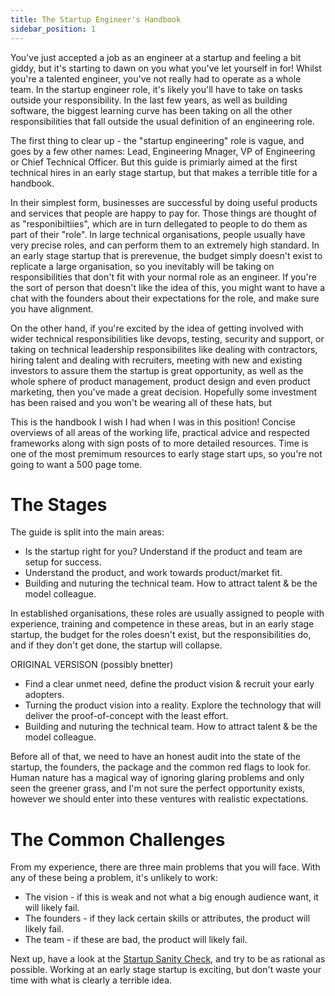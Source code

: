 ```yaml
---
title: The Startup Engineer's Handbook
sidebar_position: 1
---
```


You've just accepted a job as an engineer at a startup and feeling a bit giddy, but it's starting to dawn on you what you've let yourself in for! Whilst you're a talented engineer, you've not really had to operate as a whole team. In the startup engineer role, it's likely you'll have to take on tasks outside your responsibility. In the last few years, as well as building software, the biggest learning curve has been taking on all the other responsibilities that fall outside the usual definition of an engineering role.

The first thing to clear up - the "startup engineering" role is vague, and goes by a few other names: Lead, Engineering Mnager, VP of Engineering or Chief Technical Officer. But this guide is primiarly aimed at the first technical hires in an early stage startup, but that makes a terrible title for a handbook.

In their simplest form, businesses are successful by doing useful products and services that people are happy to pay for. Those things are thought of as "responibiltiies", which are in turn dellegated to people to do them as part of their "role". In large technical organisations, people usually have very precise roles, and can perform them to an extremely high standard. In an early stage startup that is prerevenue, the budget simply doesn't exist to replicate a large organisation, so you inevitably will be taking on responsibilities that don't fit with your normal role as an engineer. If you're the sort of person that doesn't like the idea of this, you might want to have a chat with the founders about their expectations for the role, and make sure you have alignment.

On the other hand, if you're excited by the idea of getting involved with wider technical responsibilities like devops, testing, security and support, or taking on technical leadership responsibilites like dealing with contractors, hiring talent and dealing with recruiters, meeting with new and existing investors to assure them the startup is great opportunity, as well as the whole sphere of product management, product design and even product marketing, then you've made a great decision. Hopefully some investment has been raised and you won't be wearing all of these hats, but 

This is the handbook I wish I had when I was in this position! Concise overviews of all areas of the working life, practical advice and respected frameworks along with sign posts of to more detailed resources. Time is one of the most premimum resources to early stage start ups, so you're not going to want a 500 page tome.


# The Stages

The guide is split into the main areas:

* Is the startup right for you? Understand if the product and team are setup for success.
* Understand the product, and work towards product/market fit.
* Building and nuturing the technical team. How to attract talent & be the model colleague.

In established organisations, these roles are usually assigned to people with experience, training and competence in these areas, but in an early stage startup, the budget for the roles doesn't exist, but the responsibilities do, and if they don't get done, the startup will collapse.

ORIGINAL VERSISON (possibly bnetter)

* Find a clear unmet need, define the product vision & recruit your early adopters.
* Turning the product vision into a reality. Explore the technology that will deliver the proof-of-concept with the least effort.
* Building and nuturing the technical team. How to attract talent & be the model colleague.

Before all of that, we need to have an honest audit into the state of the startup, the founders, the package and the common red flags to look for. Human nature has a magical way of ignoring glaring problems and only seen the greener grass, and I'm not sure the perfect opportunity exists, however we should enter into these ventures with realistic expectations.

# The Common Challenges

From my experience, there are three main problems that you will face. With any of these being a problem, it's unlikely to work:

* The vision - if this is weak and not what a big enough audience want, it will likely fail.
* The founders - if they lack certain skills or attributes, the product will likely fail.
* The team - if these are bad, the product will likely fail.

Next up, have a look at the [Startup Sanity Check](./startup-audit), and try to be as rational as possible. Working at an early stage startup is exciting, but don't waste your time with what is clearly a terrible idea.